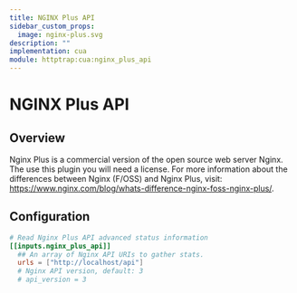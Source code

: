 ```yaml
---
title: NGINX Plus API
sidebar_custom_props:
  image: nginx-plus.svg
description: ""
implementation: cua
module: httptrap:cua:nginx_plus_api
---
```


# NGINX Plus API

## Overview

Nginx Plus is a commercial version of the open source web server Nginx. The use this plugin you will need a license. For more information about the differences between Nginx (F/OSS) and Nginx Plus, visit: https://www.nginx.com/blog/whats-difference-nginx-foss-nginx-plus/.

## Configuration

```toml
# Read Nginx Plus API advanced status information
[[inputs.nginx_plus_api]]
  ## An array of Nginx API URIs to gather stats.
  urls = ["http://localhost/api"]
  # Nginx API version, default: 3
  # api_version = 3
```
